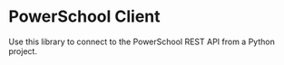 # PowerSchool Client

Use this library to connect to the PowerSchool REST API from a Python project.